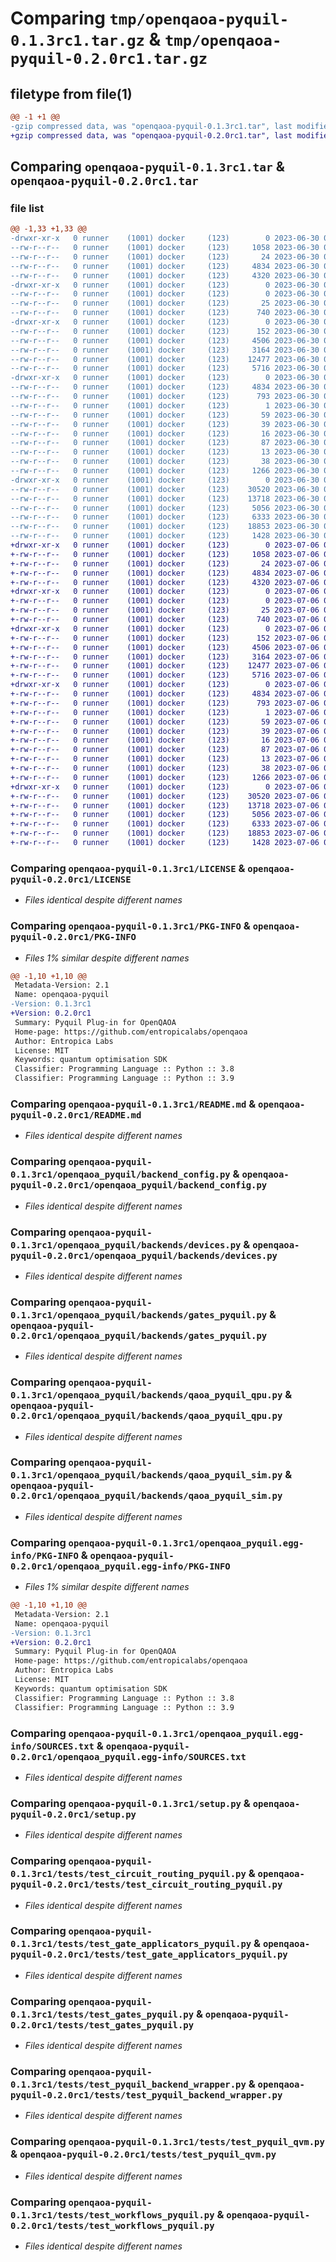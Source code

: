 # Comparing `tmp/openqaoa-pyquil-0.1.3rc1.tar.gz` & `tmp/openqaoa-pyquil-0.2.0rc1.tar.gz`

## filetype from file(1)

```diff
@@ -1 +1 @@
-gzip compressed data, was "openqaoa-pyquil-0.1.3rc1.tar", last modified: Fri Jun 30 09:18:01 2023, max compression
+gzip compressed data, was "openqaoa-pyquil-0.2.0rc1.tar", last modified: Thu Jul  6 05:59:52 2023, max compression
```

## Comparing `openqaoa-pyquil-0.1.3rc1.tar` & `openqaoa-pyquil-0.2.0rc1.tar`

### file list

```diff
@@ -1,33 +1,33 @@
-drwxr-xr-x   0 runner    (1001) docker     (123)        0 2023-06-30 09:18:01.263860 openqaoa-pyquil-0.1.3rc1/
--rw-r--r--   0 runner    (1001) docker     (123)     1058 2023-06-30 09:15:43.000000 openqaoa-pyquil-0.1.3rc1/LICENSE
--rw-r--r--   0 runner    (1001) docker     (123)       24 2023-06-30 09:15:43.000000 openqaoa-pyquil-0.1.3rc1/MANIFEST.in
--rw-r--r--   0 runner    (1001) docker     (123)     4834 2023-06-30 09:18:01.263860 openqaoa-pyquil-0.1.3rc1/PKG-INFO
--rw-r--r--   0 runner    (1001) docker     (123)     4320 2023-06-30 09:15:43.000000 openqaoa-pyquil-0.1.3rc1/README.md
-drwxr-xr-x   0 runner    (1001) docker     (123)        0 2023-06-30 09:18:01.263860 openqaoa-pyquil-0.1.3rc1/openqaoa_pyquil/
--rw-r--r--   0 runner    (1001) docker     (123)        0 2023-06-30 09:15:43.000000 openqaoa-pyquil-0.1.3rc1/openqaoa_pyquil/__init__.py
--rw-r--r--   0 runner    (1001) docker     (123)       25 2023-06-30 09:15:43.000000 openqaoa-pyquil-0.1.3rc1/openqaoa_pyquil/_version.py
--rw-r--r--   0 runner    (1001) docker     (123)      740 2023-06-30 09:15:43.000000 openqaoa-pyquil-0.1.3rc1/openqaoa_pyquil/backend_config.py
-drwxr-xr-x   0 runner    (1001) docker     (123)        0 2023-06-30 09:18:01.263860 openqaoa-pyquil-0.1.3rc1/openqaoa_pyquil/backends/
--rw-r--r--   0 runner    (1001) docker     (123)      152 2023-06-30 09:15:43.000000 openqaoa-pyquil-0.1.3rc1/openqaoa_pyquil/backends/__init__.py
--rw-r--r--   0 runner    (1001) docker     (123)     4506 2023-06-30 09:15:43.000000 openqaoa-pyquil-0.1.3rc1/openqaoa_pyquil/backends/devices.py
--rw-r--r--   0 runner    (1001) docker     (123)     3164 2023-06-30 09:15:43.000000 openqaoa-pyquil-0.1.3rc1/openqaoa_pyquil/backends/gates_pyquil.py
--rw-r--r--   0 runner    (1001) docker     (123)    12477 2023-06-30 09:15:43.000000 openqaoa-pyquil-0.1.3rc1/openqaoa_pyquil/backends/qaoa_pyquil_qpu.py
--rw-r--r--   0 runner    (1001) docker     (123)     5716 2023-06-30 09:15:43.000000 openqaoa-pyquil-0.1.3rc1/openqaoa_pyquil/backends/qaoa_pyquil_sim.py
-drwxr-xr-x   0 runner    (1001) docker     (123)        0 2023-06-30 09:18:01.263860 openqaoa-pyquil-0.1.3rc1/openqaoa_pyquil.egg-info/
--rw-r--r--   0 runner    (1001) docker     (123)     4834 2023-06-30 09:18:01.000000 openqaoa-pyquil-0.1.3rc1/openqaoa_pyquil.egg-info/PKG-INFO
--rw-r--r--   0 runner    (1001) docker     (123)      793 2023-06-30 09:18:01.000000 openqaoa-pyquil-0.1.3rc1/openqaoa_pyquil.egg-info/SOURCES.txt
--rw-r--r--   0 runner    (1001) docker     (123)        1 2023-06-30 09:18:01.000000 openqaoa-pyquil-0.1.3rc1/openqaoa_pyquil.egg-info/dependency_links.txt
--rw-r--r--   0 runner    (1001) docker     (123)       59 2023-06-30 09:18:01.000000 openqaoa-pyquil-0.1.3rc1/openqaoa_pyquil.egg-info/entry_points.txt
--rw-r--r--   0 runner    (1001) docker     (123)       39 2023-06-30 09:18:01.000000 openqaoa-pyquil-0.1.3rc1/openqaoa_pyquil.egg-info/requires.txt
--rw-r--r--   0 runner    (1001) docker     (123)       16 2023-06-30 09:18:01.000000 openqaoa-pyquil-0.1.3rc1/openqaoa_pyquil.egg-info/top_level.txt
--rw-r--r--   0 runner    (1001) docker     (123)       87 2023-06-30 09:15:43.000000 openqaoa-pyquil-0.1.3rc1/pyproject.toml
--rw-r--r--   0 runner    (1001) docker     (123)       13 2023-06-30 09:15:43.000000 openqaoa-pyquil-0.1.3rc1/requirements.txt
--rw-r--r--   0 runner    (1001) docker     (123)       38 2023-06-30 09:18:01.263860 openqaoa-pyquil-0.1.3rc1/setup.cfg
--rw-r--r--   0 runner    (1001) docker     (123)     1266 2023-06-30 09:15:43.000000 openqaoa-pyquil-0.1.3rc1/setup.py
-drwxr-xr-x   0 runner    (1001) docker     (123)        0 2023-06-30 09:18:01.263860 openqaoa-pyquil-0.1.3rc1/tests/
--rw-r--r--   0 runner    (1001) docker     (123)    30520 2023-06-30 09:15:43.000000 openqaoa-pyquil-0.1.3rc1/tests/test_circuit_routing_pyquil.py
--rw-r--r--   0 runner    (1001) docker     (123)    13718 2023-06-30 09:15:43.000000 openqaoa-pyquil-0.1.3rc1/tests/test_gate_applicators_pyquil.py
--rw-r--r--   0 runner    (1001) docker     (123)     5056 2023-06-30 09:15:43.000000 openqaoa-pyquil-0.1.3rc1/tests/test_gates_pyquil.py
--rw-r--r--   0 runner    (1001) docker     (123)     6333 2023-06-30 09:15:43.000000 openqaoa-pyquil-0.1.3rc1/tests/test_pyquil_backend_wrapper.py
--rw-r--r--   0 runner    (1001) docker     (123)    18853 2023-06-30 09:15:43.000000 openqaoa-pyquil-0.1.3rc1/tests/test_pyquil_qvm.py
--rw-r--r--   0 runner    (1001) docker     (123)     1428 2023-06-30 09:15:43.000000 openqaoa-pyquil-0.1.3rc1/tests/test_workflows_pyquil.py
+drwxr-xr-x   0 runner    (1001) docker     (123)        0 2023-07-06 05:59:52.741776 openqaoa-pyquil-0.2.0rc1/
+-rw-r--r--   0 runner    (1001) docker     (123)     1058 2023-07-06 05:57:36.000000 openqaoa-pyquil-0.2.0rc1/LICENSE
+-rw-r--r--   0 runner    (1001) docker     (123)       24 2023-07-06 05:57:36.000000 openqaoa-pyquil-0.2.0rc1/MANIFEST.in
+-rw-r--r--   0 runner    (1001) docker     (123)     4834 2023-07-06 05:59:52.741776 openqaoa-pyquil-0.2.0rc1/PKG-INFO
+-rw-r--r--   0 runner    (1001) docker     (123)     4320 2023-07-06 05:57:36.000000 openqaoa-pyquil-0.2.0rc1/README.md
+drwxr-xr-x   0 runner    (1001) docker     (123)        0 2023-07-06 05:59:52.737776 openqaoa-pyquil-0.2.0rc1/openqaoa_pyquil/
+-rw-r--r--   0 runner    (1001) docker     (123)        0 2023-07-06 05:57:36.000000 openqaoa-pyquil-0.2.0rc1/openqaoa_pyquil/__init__.py
+-rw-r--r--   0 runner    (1001) docker     (123)       25 2023-07-06 05:57:36.000000 openqaoa-pyquil-0.2.0rc1/openqaoa_pyquil/_version.py
+-rw-r--r--   0 runner    (1001) docker     (123)      740 2023-07-06 05:57:36.000000 openqaoa-pyquil-0.2.0rc1/openqaoa_pyquil/backend_config.py
+drwxr-xr-x   0 runner    (1001) docker     (123)        0 2023-07-06 05:59:52.737776 openqaoa-pyquil-0.2.0rc1/openqaoa_pyquil/backends/
+-rw-r--r--   0 runner    (1001) docker     (123)      152 2023-07-06 05:57:36.000000 openqaoa-pyquil-0.2.0rc1/openqaoa_pyquil/backends/__init__.py
+-rw-r--r--   0 runner    (1001) docker     (123)     4506 2023-07-06 05:57:36.000000 openqaoa-pyquil-0.2.0rc1/openqaoa_pyquil/backends/devices.py
+-rw-r--r--   0 runner    (1001) docker     (123)     3164 2023-07-06 05:57:36.000000 openqaoa-pyquil-0.2.0rc1/openqaoa_pyquil/backends/gates_pyquil.py
+-rw-r--r--   0 runner    (1001) docker     (123)    12477 2023-07-06 05:57:36.000000 openqaoa-pyquil-0.2.0rc1/openqaoa_pyquil/backends/qaoa_pyquil_qpu.py
+-rw-r--r--   0 runner    (1001) docker     (123)     5716 2023-07-06 05:57:36.000000 openqaoa-pyquil-0.2.0rc1/openqaoa_pyquil/backends/qaoa_pyquil_sim.py
+drwxr-xr-x   0 runner    (1001) docker     (123)        0 2023-07-06 05:59:52.737776 openqaoa-pyquil-0.2.0rc1/openqaoa_pyquil.egg-info/
+-rw-r--r--   0 runner    (1001) docker     (123)     4834 2023-07-06 05:59:52.000000 openqaoa-pyquil-0.2.0rc1/openqaoa_pyquil.egg-info/PKG-INFO
+-rw-r--r--   0 runner    (1001) docker     (123)      793 2023-07-06 05:59:52.000000 openqaoa-pyquil-0.2.0rc1/openqaoa_pyquil.egg-info/SOURCES.txt
+-rw-r--r--   0 runner    (1001) docker     (123)        1 2023-07-06 05:59:52.000000 openqaoa-pyquil-0.2.0rc1/openqaoa_pyquil.egg-info/dependency_links.txt
+-rw-r--r--   0 runner    (1001) docker     (123)       59 2023-07-06 05:59:52.000000 openqaoa-pyquil-0.2.0rc1/openqaoa_pyquil.egg-info/entry_points.txt
+-rw-r--r--   0 runner    (1001) docker     (123)       39 2023-07-06 05:59:52.000000 openqaoa-pyquil-0.2.0rc1/openqaoa_pyquil.egg-info/requires.txt
+-rw-r--r--   0 runner    (1001) docker     (123)       16 2023-07-06 05:59:52.000000 openqaoa-pyquil-0.2.0rc1/openqaoa_pyquil.egg-info/top_level.txt
+-rw-r--r--   0 runner    (1001) docker     (123)       87 2023-07-06 05:57:36.000000 openqaoa-pyquil-0.2.0rc1/pyproject.toml
+-rw-r--r--   0 runner    (1001) docker     (123)       13 2023-07-06 05:57:36.000000 openqaoa-pyquil-0.2.0rc1/requirements.txt
+-rw-r--r--   0 runner    (1001) docker     (123)       38 2023-07-06 05:59:52.741776 openqaoa-pyquil-0.2.0rc1/setup.cfg
+-rw-r--r--   0 runner    (1001) docker     (123)     1266 2023-07-06 05:57:36.000000 openqaoa-pyquil-0.2.0rc1/setup.py
+drwxr-xr-x   0 runner    (1001) docker     (123)        0 2023-07-06 05:59:52.741776 openqaoa-pyquil-0.2.0rc1/tests/
+-rw-r--r--   0 runner    (1001) docker     (123)    30520 2023-07-06 05:57:36.000000 openqaoa-pyquil-0.2.0rc1/tests/test_circuit_routing_pyquil.py
+-rw-r--r--   0 runner    (1001) docker     (123)    13718 2023-07-06 05:57:36.000000 openqaoa-pyquil-0.2.0rc1/tests/test_gate_applicators_pyquil.py
+-rw-r--r--   0 runner    (1001) docker     (123)     5056 2023-07-06 05:57:36.000000 openqaoa-pyquil-0.2.0rc1/tests/test_gates_pyquil.py
+-rw-r--r--   0 runner    (1001) docker     (123)     6333 2023-07-06 05:57:36.000000 openqaoa-pyquil-0.2.0rc1/tests/test_pyquil_backend_wrapper.py
+-rw-r--r--   0 runner    (1001) docker     (123)    18853 2023-07-06 05:57:36.000000 openqaoa-pyquil-0.2.0rc1/tests/test_pyquil_qvm.py
+-rw-r--r--   0 runner    (1001) docker     (123)     1428 2023-07-06 05:57:36.000000 openqaoa-pyquil-0.2.0rc1/tests/test_workflows_pyquil.py
```

### Comparing `openqaoa-pyquil-0.1.3rc1/LICENSE` & `openqaoa-pyquil-0.2.0rc1/LICENSE`

 * *Files identical despite different names*

### Comparing `openqaoa-pyquil-0.1.3rc1/PKG-INFO` & `openqaoa-pyquil-0.2.0rc1/PKG-INFO`

 * *Files 1% similar despite different names*

```diff
@@ -1,10 +1,10 @@
 Metadata-Version: 2.1
 Name: openqaoa-pyquil
-Version: 0.1.3rc1
+Version: 0.2.0rc1
 Summary: Pyquil Plug-in for OpenQAOA
 Home-page: https://github.com/entropicalabs/openqaoa
 Author: Entropica Labs
 License: MIT
 Keywords: quantum optimisation SDK
 Classifier: Programming Language :: Python :: 3.8
 Classifier: Programming Language :: Python :: 3.9
```

### Comparing `openqaoa-pyquil-0.1.3rc1/README.md` & `openqaoa-pyquil-0.2.0rc1/README.md`

 * *Files identical despite different names*

### Comparing `openqaoa-pyquil-0.1.3rc1/openqaoa_pyquil/backend_config.py` & `openqaoa-pyquil-0.2.0rc1/openqaoa_pyquil/backend_config.py`

 * *Files identical despite different names*

### Comparing `openqaoa-pyquil-0.1.3rc1/openqaoa_pyquil/backends/devices.py` & `openqaoa-pyquil-0.2.0rc1/openqaoa_pyquil/backends/devices.py`

 * *Files identical despite different names*

### Comparing `openqaoa-pyquil-0.1.3rc1/openqaoa_pyquil/backends/gates_pyquil.py` & `openqaoa-pyquil-0.2.0rc1/openqaoa_pyquil/backends/gates_pyquil.py`

 * *Files identical despite different names*

### Comparing `openqaoa-pyquil-0.1.3rc1/openqaoa_pyquil/backends/qaoa_pyquil_qpu.py` & `openqaoa-pyquil-0.2.0rc1/openqaoa_pyquil/backends/qaoa_pyquil_qpu.py`

 * *Files identical despite different names*

### Comparing `openqaoa-pyquil-0.1.3rc1/openqaoa_pyquil/backends/qaoa_pyquil_sim.py` & `openqaoa-pyquil-0.2.0rc1/openqaoa_pyquil/backends/qaoa_pyquil_sim.py`

 * *Files identical despite different names*

### Comparing `openqaoa-pyquil-0.1.3rc1/openqaoa_pyquil.egg-info/PKG-INFO` & `openqaoa-pyquil-0.2.0rc1/openqaoa_pyquil.egg-info/PKG-INFO`

 * *Files 1% similar despite different names*

```diff
@@ -1,10 +1,10 @@
 Metadata-Version: 2.1
 Name: openqaoa-pyquil
-Version: 0.1.3rc1
+Version: 0.2.0rc1
 Summary: Pyquil Plug-in for OpenQAOA
 Home-page: https://github.com/entropicalabs/openqaoa
 Author: Entropica Labs
 License: MIT
 Keywords: quantum optimisation SDK
 Classifier: Programming Language :: Python :: 3.8
 Classifier: Programming Language :: Python :: 3.9
```

### Comparing `openqaoa-pyquil-0.1.3rc1/openqaoa_pyquil.egg-info/SOURCES.txt` & `openqaoa-pyquil-0.2.0rc1/openqaoa_pyquil.egg-info/SOURCES.txt`

 * *Files identical despite different names*

### Comparing `openqaoa-pyquil-0.1.3rc1/setup.py` & `openqaoa-pyquil-0.2.0rc1/setup.py`

 * *Files identical despite different names*

### Comparing `openqaoa-pyquil-0.1.3rc1/tests/test_circuit_routing_pyquil.py` & `openqaoa-pyquil-0.2.0rc1/tests/test_circuit_routing_pyquil.py`

 * *Files identical despite different names*

### Comparing `openqaoa-pyquil-0.1.3rc1/tests/test_gate_applicators_pyquil.py` & `openqaoa-pyquil-0.2.0rc1/tests/test_gate_applicators_pyquil.py`

 * *Files identical despite different names*

### Comparing `openqaoa-pyquil-0.1.3rc1/tests/test_gates_pyquil.py` & `openqaoa-pyquil-0.2.0rc1/tests/test_gates_pyquil.py`

 * *Files identical despite different names*

### Comparing `openqaoa-pyquil-0.1.3rc1/tests/test_pyquil_backend_wrapper.py` & `openqaoa-pyquil-0.2.0rc1/tests/test_pyquil_backend_wrapper.py`

 * *Files identical despite different names*

### Comparing `openqaoa-pyquil-0.1.3rc1/tests/test_pyquil_qvm.py` & `openqaoa-pyquil-0.2.0rc1/tests/test_pyquil_qvm.py`

 * *Files identical despite different names*

### Comparing `openqaoa-pyquil-0.1.3rc1/tests/test_workflows_pyquil.py` & `openqaoa-pyquil-0.2.0rc1/tests/test_workflows_pyquil.py`

 * *Files identical despite different names*

